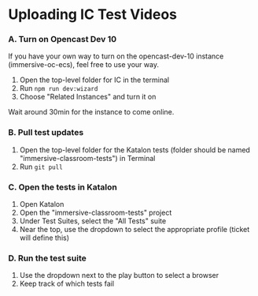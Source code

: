 # Uploading IC Test Videos

### A. Turn on Opencast Dev 10

If you have your own way to turn on the opencast-dev-10 instance (immersive-oc-ecs), feel free to use your way.

1. Open the top-level folder for IC in the terminal
2. Run `npm run dev:wizard`
3. Choose "Related Instances" and turn it on

Wait around 30min for the instance to come online.

### B. Pull test updates

1. Open the top-level folder for the Katalon tests (folder should be named "immersive-classroom-tests") in Terminal
2. Run `git pull`

### C. Open the tests in Katalon

1. Open Katalon
2. Open the "immersive-classroom-tests" project
3. Under Test Suites, select the "All Tests" suite
4. Near the top, use the dropdown to select the appropriate profile (ticket will define this)

### D. Run the test suite

1. Use the dropdown next to the play button to select a browser
2. Keep track of which tests fail

